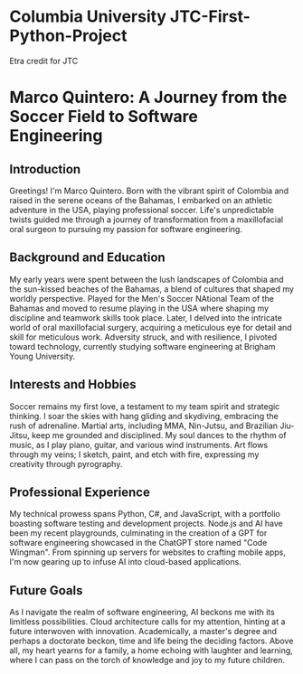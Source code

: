 # Columbia University JTC-First-Python-Project
Etra credit for JTC

# Marco Quintero: A Journey from the Soccer Field to Software Engineering

## Introduction
Greetings! I'm Marco Quintero. Born with the vibrant spirit of Colombia and raised in the serene oceans of the Bahamas,
I embarked on an athletic adventure in the USA, playing professional soccer. Life's unpredictable twists guided me through a 
journey of transformation from a maxillofacial oral surgeon to pursuing my passion for software engineering.

## Background and Education
My early years were spent between the lush landscapes of Colombia and the sun-kissed beaches of the Bahamas, a blend of 
cultures that shaped my worldly perspective. Played for the Men's Soccer NAtional Team of the Bahamas and moved to resume playing in the USA where shaping my discipline and 
teamwork skills took place. Later, I delved into the intricate world of oral maxillofacial surgery, acquiring a meticulous eye for detail and skill for meticulous work. 
Adversity struck, and with resilience, I pivoted toward technology, currently studying software engineering at Brigham Young University.

## Interests and Hobbies
Soccer remains my first love, a testament to my team spirit and strategic thinking. I soar the skies with hang gliding and skydiving, 
embracing the rush of adrenaline. Martial arts, including MMA, Nin-Jutsu, and Brazilian Jiu-Jitsu, keep me grounded and disciplined.
My soul dances to the rhythm of music, as I play piano, guitar, and various wind instruments. Art flows through my veins; I sketch, 
paint, and etch with fire, expressing my creativity through pyrography.

## Professional Experience
My technical prowess spans Python, C#, and JavaScript, with a portfolio boasting software testing and development projects. Node.js and 
AI have been my recent playgrounds, culminating in the creation of a GPT for software engineering showcased in the ChatGPT store named "Code Wingman". 
From spinning up servers for websites to crafting mobile apps, I'm now gearing up to infuse AI into cloud-based applications.

## Future Goals
As I navigate the realm of software engineering, AI beckons me with its limitless possibilities. Cloud architecture calls for my attention, 
hinting at a future interwoven with innovation. Academically, a master's degree and perhaps a doctorate beckon, time and life being the deciding factors.
Above all, my heart yearns for a family, a home echoing with laughter and learning, where I can pass on the torch of knowledge and joy to my future children.

